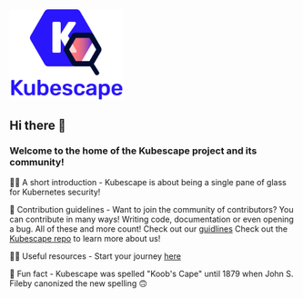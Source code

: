 <img src="https://github.com/kubescape/kubescape/raw/master/docs/kubescape.png" width="200" alt="logo">

## Hi there 👋

### Welcome to the home of the Kubescape project and its community!

🙋‍♀️ A short introduction - Kubescape is about being a single pane of glass for Kubernetes security! 

🌈 Contribution guidelines - Want to join the community of contributors? You can contribute in many ways! Writing code, documentation or even opening a bug. All of these and more count! Check out our [guidlines](https://github.com/kubescape/kubescape/blob/master/CONTRIBUTING.md)
Check out the [Kubescape repo](https://github.com/kubescape/kubescape/) to learn more about us!

👩‍💻 Useful resources - Start your journey [here](https://github.com/kubescape/kubescape/)

🍿 Fun fact - Kubescape was spelled "Koob's Cape" until 1879 when John S. Fileby canonized the new spelling :upside_down_face:
